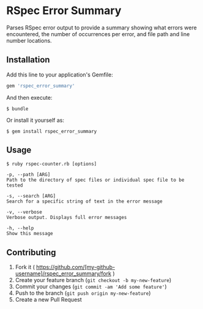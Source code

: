 # RSpec Error Summary

Parses RSpec error output to provide a summary showing what errors were encountered, the number of occurrences per error, and file path and line number locations.

## Installation

Add this line to your application's Gemfile:

```ruby
gem 'rspec_error_summary'
```

And then execute:

    $ bundle

Or install it yourself as:

    $ gem install rspec_error_summary

## Usage

    $ ruby rspec-counter.rb [options]
    
    -p, --path [ARG]                 
    Path to the directory of spec files or individual spec file to be tested
    
    -s, --search [ARG]               
    Search for a specific string of text in the error message
    
    -v, --verbose                    
    Verbose output. Displays full error messages
    
    -h, --help                       
    Show this message

## Contributing

1. Fork it ( https://github.com/[my-github-username]/rspec_error_summary/fork )
2. Create your feature branch (`git checkout -b my-new-feature`)
3. Commit your changes (`git commit -am 'Add some feature'`)
4. Push to the branch (`git push origin my-new-feature`)
5. Create a new Pull Request
